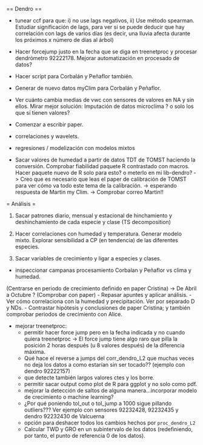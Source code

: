 == Dendro ==

- tunear ccf para que: i) no use lags negativos, ii) Use método spearman. Estudiar significación de lags, para ver si se puede deducir que hay correlación con lags de varios días (es decir, una lluvia afecta durante los próximos x número de días al árbol)

- Hacer forcejump justo en la fecha que se diga en treenetproc y procesar dendrómetro 92222178. Mejorar automatización en procesado de datos?

- Hacer script para Corbalán y Peñaflor también.

- Generar de nuevo datos myClim para Corbalán y Peñaflor.

- Ver cuánto cambia medias de vwc con sensores de valores en NA y sin ellos. Mirar mejor solución: Imputación de datos microclima ? o solo los que sí tienen valores?

- Comenzar a escribir paper.

- correlaciones y wavelets.

- regresiones / modelización con modelos mixtos

- Sacar valores de humedad a partir de datos TDT de TOMST haciendo la conversión. Comprobar fiabilidad paquete R contrastado con macros. Hacer paquete nuevo de R solo para esto? o meterlo en mi lib-dendro? -> Creo que es necesario que leas el paper de calibración de TOMST para ver cómo va todo este tema de la calibración. -> esperando respuesta de Martin my Clim. -> Comprobar correo Martin!!

= Análisis =

1) Sacar patrones diario, mensual y estacional de hinchamiento y deshinchamiento de cada especie y clase (TS decomposition)

2) Hacer correlaciones con humedad y temperatura. Generar modelo mixto. Explorar sensibilidad a CP (en tendencia) de las diferentes especies.

4) Sacar variables de crecimiento y ligar a especies y clases.

- inspeccionar campanas procesamiento Corbalan y Peñaflor vs clima y humedad.

(Centrarse en periodo de crecimiento definido en paper Cristina) -> De Abril a Octubre ? (Comprobar con paper)
	- Repasar apuntes y aplicar análisis.
	- Ver cómo correlaciona con la humedad y precipitación. Ver por separado D y NDs.
	- Contrastar hipótesis y conclusiones de paper Cristina; y también comprobar periodos de crecimiento con Alice.
	
- mejorar treenetproc:
	* permitir hacer force jump pero en la fecha indicada y no cuando quiera treenetproc -> El force jump tiene algo raro que pilla la posición 2 horas después (u 8 valores después) de la diferencia máxima.
	* Qué hace el reverse a jumps del corr_dendro_L2 que muchas veces no deja los datos a como estarían sin ser tocado?? (ejemplo con dendro 92222157)
	* que detecte también largos valores ctes y los borre.
	* permitir sacar output como plot de R para ggplot y no solo como pdf.
	* mejorar la detección de saltos de alguna manera...incorporar modelo de crecimiento o machine learning?
	* ¿Por qué poniendo tol_out o tol_jump a 1000 sigue pillando outliers??? Ver ejemplo con sensores 92232428, 92232435 y dendro 92232430 de Valcuerna
	* opción para deshacer todos los cambios hechos por `proc_dendro_L2`
	* Calcular TWD y GRO en un subintervalo de los datos (redefiniendo, por tanto, el punto de referencia 0 de los datos).
		
	
